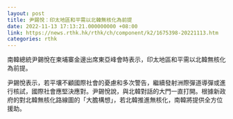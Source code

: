 ```yaml
---
layout: post
title: 尹錫悅：印太地區和平需以北韓無核化為前提
date: 2022-11-13 17:13:21.000000000 +08:00
link: https://news.rthk.hk/rthk/ch/component/k2/1675398-20221113.htm
categories: rthk
---
```


南韓總統尹錫悅在柬埔寨金邊出席東亞峰會時表示，印太地區和平需以北韓無核化為前提。

尹錫悅表示，若平壤不顧國際社會的憂慮和多次警告，繼續發射洲際彈道導彈或進行核試，國際社會應堅決應對。尹錫悅說，與北韓對話的大門一直打開。根據新政府的對北韓無核化路線圖的「大膽構想」，若北韓推進無核化，南韓將提供全方位援助。
